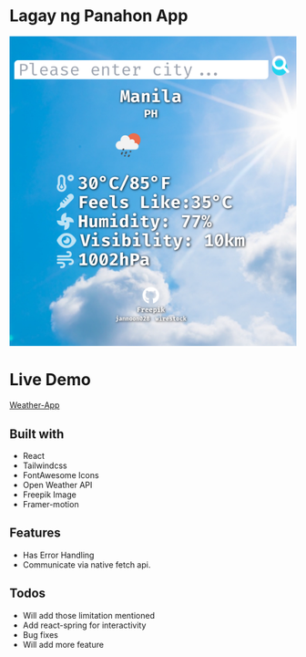 # Lagay ng Panahon App

![sample](./panahon.png)

# Live Demo

[Weather-App](https://vinz009.github.io/weather-app/)

## Built with
   - React
   - Tailwindcss
   - FontAwesome Icons
   - Open Weather API
   - Freepik Image
   - Framer-motion

## Features
   - Has Error Handling
   - Communicate via native fetch api.

## Todos
   - Will add those limitation mentioned
   - Add react-spring for interactivity
   - Bug fixes
   - Will add more feature
